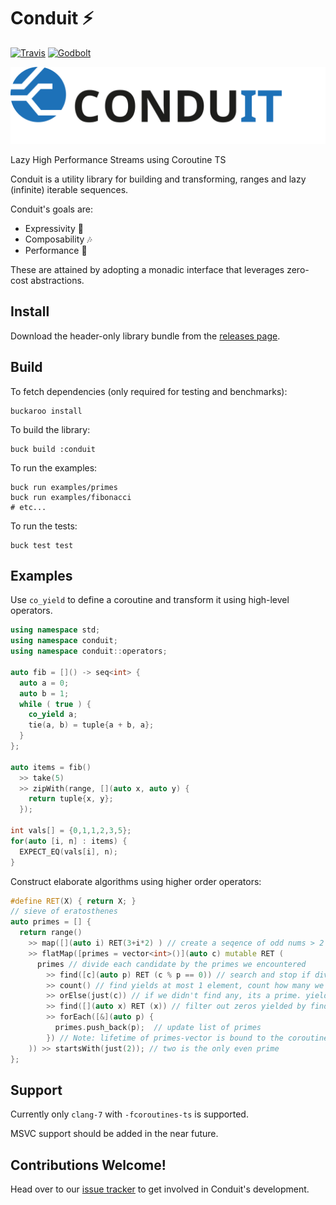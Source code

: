 # Conduit ⚡

[![Travis](https://img.shields.io/travis/LoopPerfect/conduit.svg)](https://travis-ci.org/LoopPerfect/conduit) 
[![Godbolt](https://img.shields.io/badge/Godbolt-playground-blue.svg)](https://godbolt.org/z/wTRcvK)

![](conduit.svg)

Lazy High Performance Streams using Coroutine TS

Conduit is a utility library for building and transforming, ranges and lazy (infinite) iterable sequences. 

Conduit's goals are:
- Expressivity 🎨
- Composability 🎶
- Performance 🏃

These are attained by adopting a monadic interface that leverages zero-cost abstractions.

## Install

Download the header-only library bundle from the [releases page](https://github.com/LoopPerfect/conduit/releases). 

## Build

To fetch dependencies (only required for testing and benchmarks): 

```bash=
buckaroo install
```

To build the library: 

```bash=
buck build :conduit
```

To run the examples: 

```bash=
buck run examples/primes
buck run examples/fibonacci
# etc...
```

To run the tests: 

```bash=
buck test test
```

## Examples

Use `co_yield` to define a coroutine and transform it using high-level operators.

```c++
using namespace std;
using namespace conduit;
using namespace conduit::operators;

auto fib = []() -> seq<int> {
  auto a = 0; 
  auto b = 1;
  while ( true ) {
    co_yield a;
    tie(a, b) = tuple{a + b, a};
  }
};

auto items = fib() 
  >> take(5)
  >> zipWith(range, [](auto x, auto y) { 
    return tuple{x, y};
  });

int vals[] = {0,1,1,2,3,5};
for(auto [i, n] : items) {
  EXPECT_EQ(vals[i], n);
}

```

Construct elaborate algorithms using higher order operators:

```c++
#define RET(X) { return X; }
// sieve of eratosthenes
auto primes = [] {
  return range()
    >> map([](auto i) RET(3+i*2) ) // create a seqence of odd nums > 2
    >> flatMap([primes = vector<int>()](auto c) mutable RET ( 
      primes // divide each candidate by the primes we encountered
        >> find([c](auto p) RET (c % p == 0)) // search and stop if divisible
        >> count() // find yields at most 1 element, count how many we got (starts with zero)
        >> orElse(just(c)) // if we didn't find any, its a prime. yield it
        >> find([](auto x) RET (x)) // filter out zeros yielded by find+count or take prime
        >> forEach([&](auto p) {
          primes.push_back(p);  // update list of primes
        }) // Note: lifetime of primes-vector is bound to the coroutine  
    )) >> startsWith(just(2)); // two is the only even prime
};
```

## Support

Currently only `clang-7` with `-fcoroutines-ts` is supported.

MSVC support should be added in the near future.

## Contributions Welcome!

Head over to our [issue tracker](https://github.com/LoopPerfect/conduit/issues) to get involved in Conduit's development.
